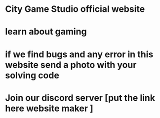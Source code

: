 # City Game Studio official website
# learn about gaming 
# if we find bugs and any error  in this website send a photo with your solving code 
# Join our discord server [put the link here website maker ]
